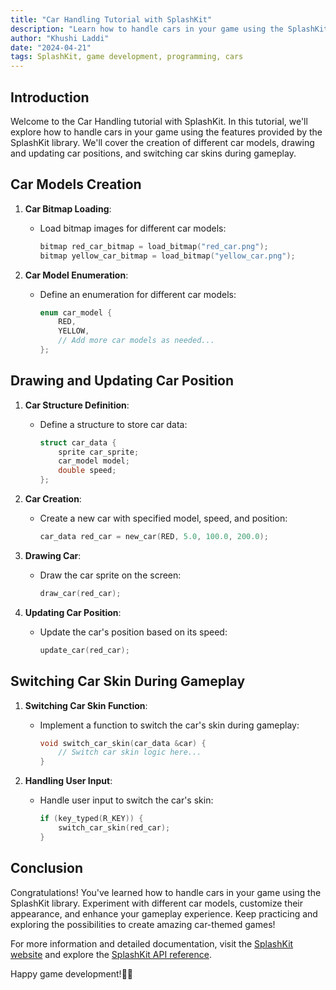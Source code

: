```yaml
---
title: "Car Handling Tutorial with SplashKit"
description: "Learn how to handle cars in your game using the SplashKit library, including creation of different car models, drawing and updating car position, and switching car skin during gameplay."
author: "Khushi Laddi"
date: "2024-04-21"
tags: SplashKit, game development, programming, cars
---
```


## Introduction

Welcome to the Car Handling tutorial with SplashKit. In this tutorial, we'll explore how to handle cars in your game using the features provided by the SplashKit library. We'll cover the creation of different car models, drawing and updating car positions, and switching car skins during gameplay.

## Car Models Creation

1. **Car Bitmap Loading**:
   - Load bitmap images for different car models:
     ```cpp
     bitmap red_car_bitmap = load_bitmap("red_car.png");
     bitmap yellow_car_bitmap = load_bitmap("yellow_car.png");
     ```

2. **Car Model Enumeration**:
   - Define an enumeration for different car models:
     ```cpp
     enum car_model {
         RED,
         YELLOW,
         // Add more car models as needed...
     };
     ```

## Drawing and Updating Car Position

1. **Car Structure Definition**:
   - Define a structure to store car data:
     ```cpp
     struct car_data {
         sprite car_sprite;
         car_model model;
         double speed;
     };
     ```

2. **Car Creation**:
   - Create a new car with specified model, speed, and position:
     ```cpp
     car_data red_car = new_car(RED, 5.0, 100.0, 200.0);
     ```

3. **Drawing Car**:
   - Draw the car sprite on the screen:
     ```cpp
     draw_car(red_car);
     ```

4. **Updating Car Position**:
   - Update the car's position based on its speed:
     ```cpp
     update_car(red_car);
     ```

## Switching Car Skin During Gameplay

1. **Switching Car Skin Function**:
   - Implement a function to switch the car's skin during gameplay:
     ```cpp
     void switch_car_skin(car_data &car) {
         // Switch car skin logic here...
     }
     ```

2. **Handling User Input**:
   - Handle user input to switch the car's skin:
     ```cpp
     if (key_typed(R_KEY)) {
         switch_car_skin(red_car);
     }
     ```

## Conclusion

Congratulations! You've learned how to handle cars in your game using the SplashKit library. Experiment with different car models, customize their appearance, and enhance your gameplay experience. Keep practicing and exploring the possibilities to create amazing car-themed games!

For more information and detailed documentation, visit the [SplashKit website](https://www.splashkit.io/) and explore the [SplashKit API reference](https://www.splashkit.io/reference). 

Happy game development!🚗💨
